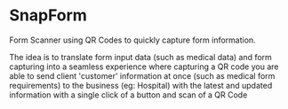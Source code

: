 # SnapForm
Form Scanner using QR Codes to quickly capture form information.

The idea is to translate form input data (such as medical data) and form capturing into a seamless experience where capturing a QR code you are able to send client 'customer' information at once (such as medical form requirements) to the business (eg: Hospital) with the latest and updated information with a single click of a button and scan of a QR Code
